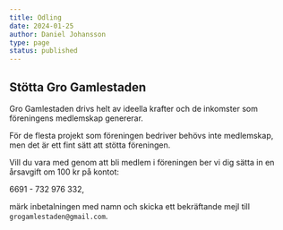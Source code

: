 ```yaml
---
title: Odling
date: 2024-01-25
author: Daniel Johansson
type: page
status: published
---
```


## Stötta Gro Gamlestaden

 Gro Gamlestaden drivs helt av ideella krafter och de
 inkomster som föreningens medlemskap genererar.

 För de flesta projekt som föreningen bedriver behövs inte medlemskap,
 men det är ett fint sätt att stötta föreningen.

 Vill du vara med genom att bli medlem i föreningen ber vi dig sätta
 in en årsavgift om 100 kr på kontot:

 6691 - 732 976 332,

 märk inbetalningen med namn och skicka ett bekräftande mejl till
 `grogamlestaden@gmail.com`.
